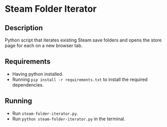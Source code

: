 # Steam Folder Iterator

## Description

Python script that iterates existing Steam save folders and opens the store page for each on a new browser tab.

## Requirements

- Having python installed.
- Running `pip install -r requirements.txt` to install the required dependencies.

## Running

- Run `steam-folder-iterator.py`.
- Run `python steam-folder-iterator.py` in the terminal.
